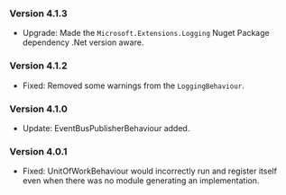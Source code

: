 ### Version 4.1.3

- Upgrade: Made the `Microsoft.Extensions.Logging` Nuget Package dependency .Net version aware.

### Version 4.1.2

- Fixed: Removed some warnings from the `LoggingBehaviour`.

### Version 4.1.0

- Update: EventBusPublisherBehaviour added.

### Version 4.0.1

- Fixed: UnitOfWorkBehaviour would incorrectly run and register itself even when there was no module generating an implementation.